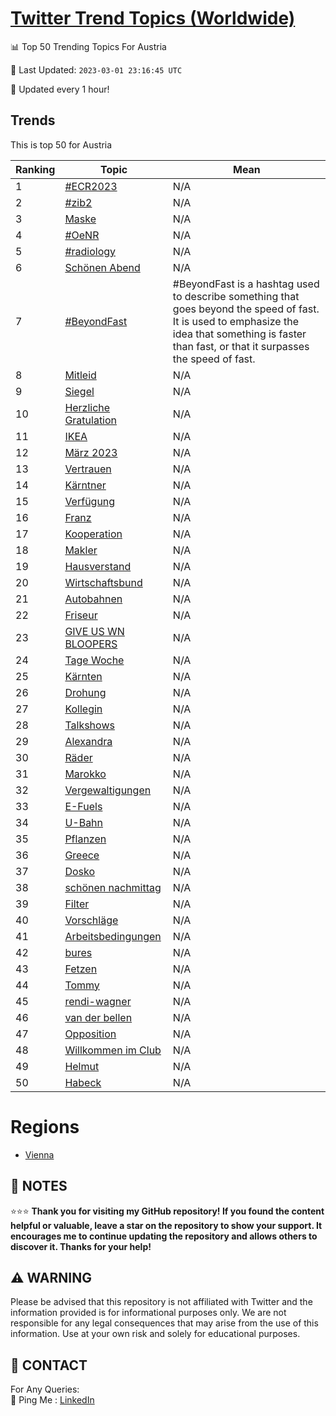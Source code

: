 [Twitter Trend Topics (Worldwide)](https://github.com/ErcinDedeoglu/Twitter-Trend-Topics)
==========


📊 Top 50 Trending Topics For Austria

📆 Last Updated: `2023-03-01 23:16:45 UTC`

🔧 Updated every 1 hour!


## Trends

This is top 50 for Austria

| Ranking | Topic | Mean |
| ------- | ------------ | ------------ |
| 1 | [#ECR2023](http://twitter.com/search?q=%23ECR2023) | N/A |
| 2 | [#zib2](http://twitter.com/search?q=%23zib2) | N/A |
| 3 | [Maske](http://twitter.com/search?q=Maske) | N/A |
| 4 | [#OeNR](http://twitter.com/search?q=%23OeNR) | N/A |
| 5 | [#radiology](http://twitter.com/search?q=%23radiology) | N/A |
| 6 | [Schönen Abend](http://twitter.com/search?q=Sch%c3%b6nen+Abend) | N/A |
| 7 | [#BeyondFast](http://twitter.com/search?q=%23BeyondFast) | #BeyondFast is a hashtag used to describe something that goes beyond the speed of fast. It is used to emphasize the idea that something is faster than fast, or that it surpasses the speed of fast. |
| 8 | [Mitleid](http://twitter.com/search?q=Mitleid) | N/A |
| 9 | [Siegel](http://twitter.com/search?q=Siegel) | N/A |
| 10 | [Herzliche Gratulation](http://twitter.com/search?q=Herzliche+Gratulation) | N/A |
| 11 | [IKEA](http://twitter.com/search?q=IKEA) | N/A |
| 12 | [März 2023](http://twitter.com/search?q=M%c3%a4rz+2023) | N/A |
| 13 | [Vertrauen](http://twitter.com/search?q=Vertrauen) | N/A |
| 14 | [Kärntner](http://twitter.com/search?q=K%c3%a4rntner) | N/A |
| 15 | [Verfügung](http://twitter.com/search?q=Verf%c3%bcgung) | N/A |
| 16 | [Franz](http://twitter.com/search?q=Franz) | N/A |
| 17 | [Kooperation](http://twitter.com/search?q=Kooperation) | N/A |
| 18 | [Makler](http://twitter.com/search?q=Makler) | N/A |
| 19 | [Hausverstand](http://twitter.com/search?q=Hausverstand) | N/A |
| 20 | [Wirtschaftsbund](http://twitter.com/search?q=Wirtschaftsbund) | N/A |
| 21 | [Autobahnen](http://twitter.com/search?q=Autobahnen) | N/A |
| 22 | [Friseur](http://twitter.com/search?q=Friseur) | N/A |
| 23 | [GIVE US WN BLOOPERS](http://twitter.com/search?q=GIVE+US+WN+BLOOPERS) | N/A |
| 24 | [Tage Woche](http://twitter.com/search?q=Tage+Woche) | N/A |
| 25 | [Kärnten](http://twitter.com/search?q=K%c3%a4rnten) | N/A |
| 26 | [Drohung](http://twitter.com/search?q=Drohung) | N/A |
| 27 | [Kollegin](http://twitter.com/search?q=Kollegin) | N/A |
| 28 | [Talkshows](http://twitter.com/search?q=Talkshows) | N/A |
| 29 | [Alexandra](http://twitter.com/search?q=Alexandra) | N/A |
| 30 | [Räder](http://twitter.com/search?q=R%c3%a4der) | N/A |
| 31 | [Marokko](http://twitter.com/search?q=Marokko) | N/A |
| 32 | [Vergewaltigungen](http://twitter.com/search?q=Vergewaltigungen) | N/A |
| 33 | [E-Fuels](http://twitter.com/search?q=E-Fuels) | N/A |
| 34 | [U-Bahn](http://twitter.com/search?q=U-Bahn) | N/A |
| 35 | [Pflanzen](http://twitter.com/search?q=Pflanzen) | N/A |
| 36 | [Greece](http://twitter.com/search?q=Greece) | N/A |
| 37 | [Dosko](http://twitter.com/search?q=Dosko) | N/A |
| 38 | [schönen nachmittag](http://twitter.com/search?q=sch%c3%b6nen+nachmittag) | N/A |
| 39 | [Filter](http://twitter.com/search?q=Filter) | N/A |
| 40 | [Vorschläge](http://twitter.com/search?q=Vorschl%c3%a4ge) | N/A |
| 41 | [Arbeitsbedingungen](http://twitter.com/search?q=Arbeitsbedingungen) | N/A |
| 42 | [bures](http://twitter.com/search?q=bures) | N/A |
| 43 | [Fetzen](http://twitter.com/search?q=Fetzen) | N/A |
| 44 | [Tommy](http://twitter.com/search?q=Tommy) | N/A |
| 45 | [rendi-wagner](http://twitter.com/search?q=rendi-wagner) | N/A |
| 46 | [van der bellen](http://twitter.com/search?q=van+der+bellen) | N/A |
| 47 | [Opposition](http://twitter.com/search?q=Opposition) | N/A |
| 48 | [Willkommen im Club](http://twitter.com/search?q=Willkommen+im+Club) | N/A |
| 49 | [Helmut](http://twitter.com/search?q=Helmut) | N/A |
| 50 | [Habeck](http://twitter.com/search?q=Habeck) | N/A |



# Regions

* [Vienna](</Austria/Vienna.md>)



## 📝 NOTES

⭐⭐⭐ **Thank you for visiting my GitHub repository! If you found the content helpful or valuable, leave a star on the repository to show your support. It encourages me to continue updating the repository and allows others to discover it. Thanks for your help!**


## ⚠️ WARNING

Please be advised that this repository is not affiliated with Twitter and the information provided is for informational purposes only. We are not responsible for any legal consequences that may arise from the use of this information. Use at your own risk and solely for educational purposes.


## 📨 CONTACT

 For Any Queries:  
            🏓 Ping Me : [LinkedIn](https://www.linkedin.com/in/ercindedeoglu/)

